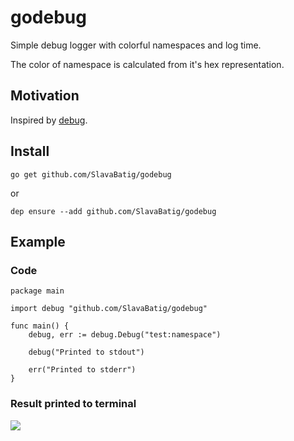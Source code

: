 # godebug

Simple debug logger with colorful namespaces and log time.

The color of namespace is calculated from it's hex representation.

## Motivation

Inspired by [debug](https://www.npmjs.com/package/debug).

## Install

`go get github.com/SlavaBatig/godebug`

or

`dep ensure --add github.com/SlavaBatig/godebug`

## Example

### Code

```
package main

import debug "github.com/SlavaBatig/godebug"

func main() {
	debug, err := debug.Debug("test:namespace")

	debug("Printed to stdout")

	err("Printed to stderr")
}
```

### Result printed to terminal

![](https://i.imgur.com/WDm99JE.png)
